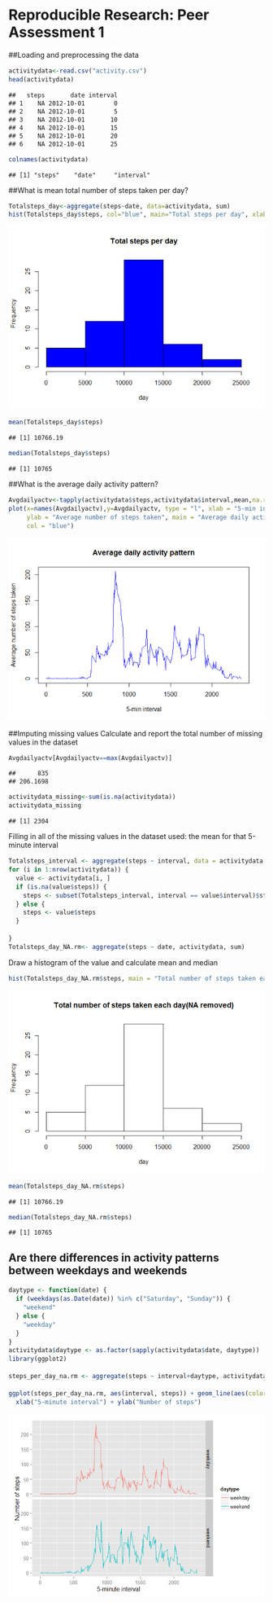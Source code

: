 # Reproducible Research: Peer Assessment 1

##Loading and preprocessing the data

```r
activitydata<-read.csv("activity.csv")
head(activitydata)
```

```
##   steps       date interval
## 1    NA 2012-10-01        0
## 2    NA 2012-10-01        5
## 3    NA 2012-10-01       10
## 4    NA 2012-10-01       15
## 5    NA 2012-10-01       20
## 6    NA 2012-10-01       25
```

```r
colnames(activitydata)
```

```
## [1] "steps"    "date"     "interval"
```



##What is mean total number of steps taken per day?

```r
Totalsteps_day<-aggregate(steps~date, data=activitydata, sum)
hist(Totalsteps_day$steps, col="blue", main="Total steps per day", xlab="day")
```

![](PA1_template_files/figure-html/unnamed-chunk-2-1.png) 

```r
mean(Totalsteps_day$steps)
```

```
## [1] 10766.19
```

```r
median(Totalsteps_day$steps)
```

```
## [1] 10765
```



##What is the average daily activity pattern?

```r
Avgdailyactv<-tapply(activitydata$steps,activitydata$interval,mean,na.rm=TRUE)
plot(x=names(Avgdailyactv),y=Avgdailyactv, type = "l", xlab = "5-min interval", 
     ylab = "Average number of steps taken", main = "Average daily activity pattern", 
     col = "blue")
```

![](PA1_template_files/figure-html/unnamed-chunk-3-1.png) 


##Imputing missing values
Calculate and report the total number of missing values in the dataset 

```r
Avgdailyactv[Avgdailyactv==max(Avgdailyactv)]
```

```
##      835 
## 206.1698
```

```r
activitydata_missing<-sum(is.na(activitydata))
activitydata_missing
```

```
## [1] 2304
```

Filling in all of the missing values in the dataset used: the mean for that 5-minute interval

```r
Totalsteps_interval <- aggregate(steps ~ interval, data = activitydata, FUN = mean)
for (i in 1:nrow(activitydata)) {
  value <- activitydata[i, ]
  if (is.na(value$steps)) {
    steps <- subset(Totalsteps_interval, interval == value$interval)$steps
  } else {
    steps <- value$steps
  }

}
Totalsteps_day_NA.rm<- aggregate(steps ~ date, activitydata, sum)
```

Draw a histogram of the value and calculate mean and median

```r
hist(Totalsteps_day_NA.rm$steps, main = "Total number of steps taken each day(NA removed)", xlab = "day")
```

![](PA1_template_files/figure-html/unnamed-chunk-6-1.png) 

```r
mean(Totalsteps_day_NA.rm$steps)
```

```
## [1] 10766.19
```

```r
median(Totalsteps_day_NA.rm$steps)
```

```
## [1] 10765
```


## Are there differences in activity patterns between weekdays and weekends

```r
daytype <- function(date) {
  if (weekdays(as.Date(date)) %in% c("Saturday", "Sunday")) {
    "weekend"
  } else {
    "weekday"
  }
}
activitydata$daytype <- as.factor(sapply(activitydata$date, daytype))
library(ggplot2)

steps_per_day_na.rm <- aggregate(steps ~ interval+daytype, activitydata, mean)

ggplot(steps_per_day_na.rm, aes(interval, steps)) + geom_line(aes(color=daytype)) + facet_grid(daytype ~ .) + 
  xlab("5-minute interval") + ylab("Number of steps")
```

![](PA1_template_files/figure-html/unnamed-chunk-7-1.png) 




